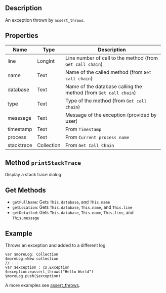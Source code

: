 ﻿<!-- An exception thrown by assert_throws -->
## Description

An exception thrown by `assert_throws`.

## Properties

|  Name    | Type     | Description                                                   |
|----------|----------|---------------------------------------------------------------|
|line      |LongInt   |Line number of call to the method (from `Get call chain`)      |
|name      |Text      |Name of the called method (from `Get call chain`)              |
|database  |Text      |Name of the database calling the method (from `Get call chain`)|
|type      |Text      |Type of the method (from `Get call chain`)                     |
|messsage  |Text      |Message of the exception (provided by user)                    |
|timestamp |Text      |From `Timestamp`                                               |
|process   |Text      |From `Current process name`                                    |
|stacktrace|Collection|From `Get Call Chain`                                          |

## Method `printStackTrace`

Display a stack trace dialog.

## Get Methods

- `getFullName`: Gets `This.database`, and `This.name`
- `getLocation`: Gets `This.database`, `This.name`, and `This.line`
- `getDetailed`: Gets `This.database`, `This.name`, `This.line`, and `This.message`


## Example

Throws an exception and added to a different log.

```4d
var $moreLog: Collection
$moreLog:=New collection
// ...
var $exception : cs.Exception
$exception:=assert_throws("Hello World")
$moreLog.push($exception)
```
A more examples see [assert_throws](../Methods/assert_throws.md).
